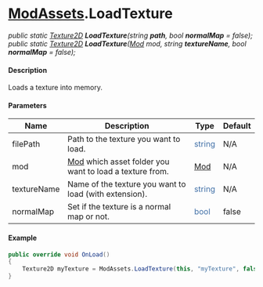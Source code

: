 # [ModAssets](API/MSCLoader/ModAssets.md).LoadTexture

*public static [Texture2D](https://docs.unity3d.com/500/Documentation/ScriptReference/Texture2D.html) <b>LoadTexture</b>(string <b>path</b>, bool <b>normalMap</b> = false);*  
*public static [Texture2D](https://docs.unity3d.com/500/Documentation/ScriptReference/Texture2D.html) <b>LoadTexture</b>([Mod](API/MSCLoader/Mod.md) mod, string <b>textureName</b>, bool <b>normalMap</b> = false);*  

#### Description

Loads a texture into memory. 

#### Parameters

Name | Description | Type | Default
---- | ----------- | ---- | -------
filePath | Path to the texture you want to load. | <font color=#4170a7>string</font> | N/A
mod | [Mod](API/MSCLoader/Mod.md) which asset folder you want to load a texture from. | [Mod](API/MSCLoader/Mod.md) | N/A
textureName | Name of the texture you want to load (with extension). | <font color=#4170a7>string</font> | N/A
normalMap | Set if the texture is a normal map or not.  | <font color=#4170a7>bool</font> | false

#### Example

```csharp
public override void OnLoad()
{
    Texture2D myTexture = ModAssets.LoadTexture(this, "myTexture", false);
}
```